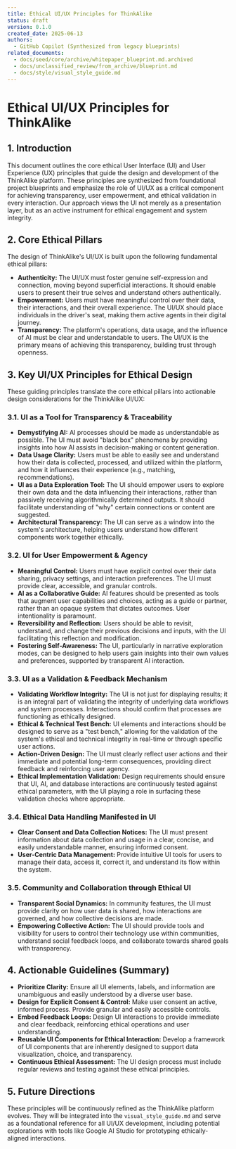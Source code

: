 ```yaml
---
title: Ethical UI/UX Principles for ThinkAlike
status: draft
version: 0.1.0
created_date: 2025-06-13
authors:
  - GitHub Copilot (Synthesized from legacy blueprints)
related_documents:
  - docs/seed/core/archive/whitepaper_blueprint.md.archived
  - docs/unclassified_review/from_archive/blueprint.md
  - docs/style/visual_style_guide.md
---
```


# Ethical UI/UX Principles for ThinkAlike

## 1. Introduction

This document outlines the core ethical User Interface (UI) and User Experience (UX) principles that guide the design and development of the ThinkAlike platform. These principles are synthesized from foundational project blueprints and emphasize the role of UI/UX as a critical component for achieving transparency, user empowerment, and ethical validation in every interaction. Our approach views the UI not merely as a presentation layer, but as an active instrument for ethical engagement and system integrity.

## 2. Core Ethical Pillars

The design of ThinkAlike's UI/UX is built upon the following fundamental ethical pillars:

*   **Authenticity:** The UI/UX must foster genuine self-expression and connection, moving beyond superficial interactions. It should enable users to present their true selves and understand others authentically.
*   **Empowerment:** Users must have meaningful control over their data, their interactions, and their overall experience. The UI/UX should place individuals in the driver's seat, making them active agents in their digital journey.
*   **Transparency:** The platform's operations, data usage, and the influence of AI must be clear and understandable to users. The UI/UX is the primary means of achieving this transparency, building trust through openness.

## 3. Key UI/UX Principles for Ethical Design

These guiding principles translate the core ethical pillars into actionable design considerations for the ThinkAlike UI/UX:

### 3.1. UI as a Tool for Transparency & Traceability

*   **Demystifying AI:** AI processes should be made as understandable as possible. The UI must avoid "black box" phenomena by providing insights into how AI assists in decision-making or content generation.
*   **Data Usage Clarity:** Users must be able to easily see and understand how their data is collected, processed, and utilized within the platform, and how it influences their experience (e.g., matching, recommendations).
*   **UI as a Data Exploration Tool:** The UI should empower users to explore their own data and the data influencing their interactions, rather than passively receiving algorithmically determined outputs. It should facilitate understanding of "why" certain connections or content are suggested.
*   **Architectural Transparency:** The UI can serve as a window into the system's architecture, helping users understand how different components work together ethically.

### 3.2. UI for User Empowerment & Agency

*   **Meaningful Control:** Users must have explicit control over their data sharing, privacy settings, and interaction preferences. The UI must provide clear, accessible, and granular controls.
*   **AI as a Collaborative Guide:** AI features should be presented as tools that augment user capabilities and choices, acting as a guide or partner, rather than an opaque system that dictates outcomes. User intentionality is paramount.
*   **Reversibility and Reflection:** Users should be able to revisit, understand, and change their previous decisions and inputs, with the UI facilitating this reflection and modification.
*   **Fostering Self-Awareness:** The UI, particularly in narrative exploration modes, can be designed to help users gain insights into their own values and preferences, supported by transparent AI interaction.

### 3.3. UI as a Validation & Feedback Mechanism

*   **Validating Workflow Integrity:** The UI is not just for displaying results; it is an integral part of validating the integrity of underlying data workflows and system processes. Interactions should confirm that processes are functioning as ethically designed.
*   **Ethical & Technical Test Bench:** UI elements and interactions should be designed to serve as a "test bench," allowing for the validation of the system's ethical and technical integrity in real-time or through specific user actions.
*   **Action-Driven Design:** The UI must clearly reflect user actions and their immediate and potential long-term consequences, providing direct feedback and reinforcing user agency.
*   **Ethical Implementation Validation:** Design requirements should ensure that UI, AI, and database interactions are continuously tested against ethical parameters, with the UI playing a role in surfacing these validation checks where appropriate.

### 3.4. Ethical Data Handling Manifested in UI

*   **Clear Consent and Data Collection Notices:** The UI must present information about data collection and usage in a clear, concise, and easily understandable manner, ensuring informed consent.
*   **User-Centric Data Management:** Provide intuitive UI tools for users to manage their data, access it, correct it, and understand its flow within the system.

### 3.5. Community and Collaboration through Ethical UI

*   **Transparent Social Dynamics:** In community features, the UI must provide clarity on how user data is shared, how interactions are governed, and how collective decisions are made.
*   **Empowering Collective Action:** The UI should provide tools and visibility for users to control their technology use within communities, understand social feedback loops, and collaborate towards shared goals with transparency.

## 4. Actionable Guidelines (Summary)

*   **Prioritize Clarity:** Ensure all UI elements, labels, and information are unambiguous and easily understood by a diverse user base.
*   **Design for Explicit Consent & Control:** Make user consent an active, informed process. Provide granular and easily accessible controls.
*   **Embed Feedback Loops:** Design UI interactions to provide immediate and clear feedback, reinforcing ethical operations and user understanding.
*   **Reusable UI Components for Ethical Interaction:** Develop a framework of UI components that are inherently designed to support data visualization, choice, and transparency.
*   **Continuous Ethical Assessment:** The UI design process must include regular reviews and testing against these ethical principles.

## 5. Future Directions

These principles will be continuously refined as the ThinkAlike platform evolves. They will be integrated into the `visual_style_guide.md` and serve as a foundational reference for all UI/UX development, including potential explorations with tools like Google AI Studio for prototyping ethically-aligned interactions.
